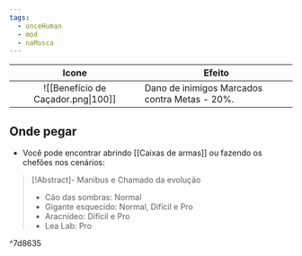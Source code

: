 ```yaml
---
tags:
  - onceHuman
  - mod
  - naMosca
---
```


|              Icone              | Efeito                                                       |
| :-----------------------------: | ------------------------------------------------------------ |
| ![[Benefício de Caçador.png\|100]] | Dano de inimigos Marcados contra Metas - 20%. |

## Onde pegar

- Você pode encontrar abrindo [[Caixas de armas]] ou fazendo os chefões nos cenários:

> [!Abstract]- Manibus e Chamado da evolução
> - Cão das sombras: Normal  
> - Gigante esquecido: Normal, Difícil e Pro  
> - Aracnídeo: Difícil e Pro  
> - Lea Lab: Pro

^7d8635

